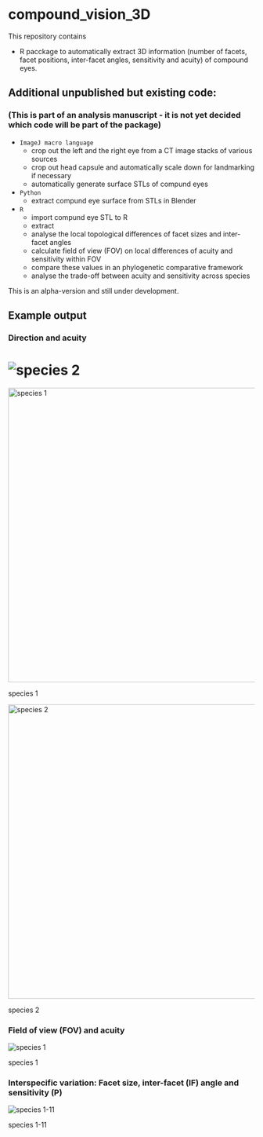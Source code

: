 # compound_vision_3D
This repository contains
* R pacckage to automatically extract 3D information (number of facets, facet positions, inter-facet angles, sensitivity and acuity) of compound eyes.

## Additional unpublished but existing code:
### (This is part of an analysis manuscript - it is not yet decided which code will be part of the package)
* `ImageJ macro language`
    * crop out the left and the right eye from a CT image stacks of various sources
    * crop out head capsule and automatically scale down for landmarking if necessary
    * automatically generate surface STLs of compund eyes
* `Python`
  * extract compund eye surface from STLs in Blender
* `R`
  * import compund eye STL to R
  * extract 
  * analyse the local topological differences of facet sizes and inter-facet angles
  * calculate field of view (FOV) on local differences of acuity and sensitivity within FOV
  * compare these values in an phylogenetic comparative framework
  * analyse the trade-off between acuity and sensitivity across species

This is an alpha-version and still under development.

## Example output
### Direction and acuity
![species 2](https://live.staticflickr.com/65535/52076138677_8fb88204ae_o.gif)
=======
<img src="https://live.staticflickr.com/65535/52077372779_5dafd04018_o.gif" alt="species 1" width="600"/>

species 1

<img src="https://live.staticflickr.com/65535/52076138677_8fb88204ae_o.gif" alt="species 2" width="600"/>

species 2


### Field of view (FOV) and acuity
![species 1](https://live.staticflickr.com/65535/52076088442_1bff87d231_o.png)

species 1

### Interspecific variation: Facet size, inter-facet (IF) angle and sensitivity (P)
![species 1-11](https://live.staticflickr.com/65535/52077614450_71d1ecd3bc_o.png)

species 1-11
